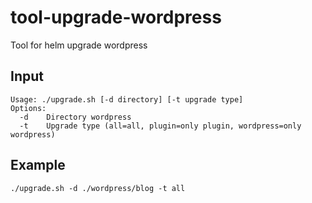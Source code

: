 # tool-upgrade-wordpress
Tool for helm upgrade wordpress
## Input
```
Usage: ./upgrade.sh [-d directory] [-t upgrade type]
Options:
  -d    Directory wordpress
  -t    Upgrade type (all=all, plugin=only plugin, wordpress=only wordpress)
```
## Example
```
./upgrade.sh -d ./wordpress/blog -t all
```
